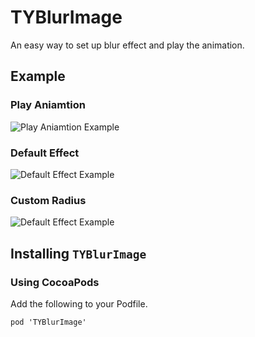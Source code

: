 # TYBlurImage

An easy way to set up blur effect and play the animation.

## Example

### Play Aniamtion

![Play Aniamtion Example](https://raw.githubusercontent.com/luckytianyiyan/TYBlurImage/master/README-Res/PlayAnimation.gif)

### Default Effect

![Default Effect Example](https://raw.githubusercontent.com/luckytianyiyan/TYBlurImage/master/README-Res/DefaultEffect.gif)

### Custom Radius

![Default Effect Example](https://raw.githubusercontent.com/luckytianyiyan/TYBlurImage/master/README-Res/CustomRadius.gif)

## Installing `TYBlurImage`

### Using CocoaPods

Add the following to your Podfile.

```
pod 'TYBlurImage'
```
